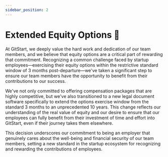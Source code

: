 ```yaml
---
sidebar_position: 2
---
```


# Extended Equity Options 💼

At GitStart, we deeply value the hard work and dedication of our team members, and we believe that equity options are a critical part of rewarding that commitment. Recognizing a common challenge faced by startup employees—exercising their equity options within the restrictive standard window of 3 months post-departure—we've taken a significant step to ensure our team members have the opportunity to benefit from their contributions to our success.

We've not only committed to offering compensation packages that are highly competitive, but we've also transitioned to a new legal document software specifically to extend the options exercise window from the standard 3 months to an unprecedented 10 years. This change reflects our understanding of the real value of equity and our desire to ensure that our employees can fully benefit from their investment of time and effort into GitStart, even if their journey takes them elsewhere.

This decision underscores our commitment to being an employer that genuinely cares about the well-being and financial security of our team members, setting a new standard in the startup ecosystem for recognizing and rewarding the contributions of employees.
